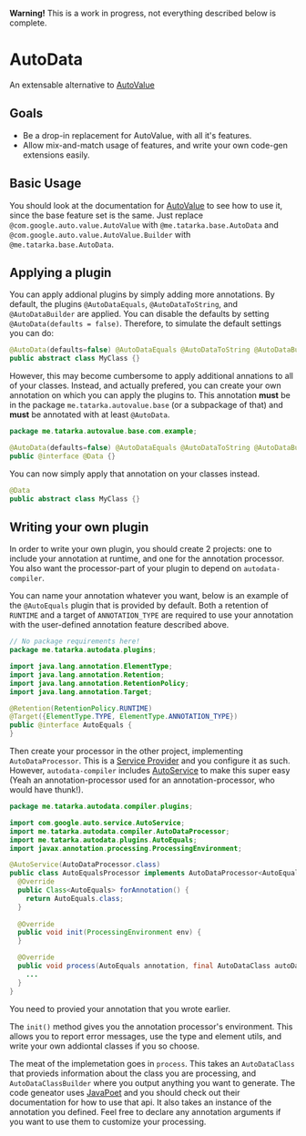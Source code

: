 **Warning!** This is a work in progress, not everything described below is complete.

# AutoData
An extensable alternative to [AutoValue](https://github.com/google/auto/tree/master/value)

## Goals
- Be a drop-in replacement for AutoValue, with all it's features.
- Allow mix-and-match usage of features, and write your own code-gen extensions easily.

## Basic Usage
You should look at the documentation for [AutoValue](https://github.com/google/auto/tree/master/value) to see how to use it, since the base feature set is the same. Just replace `@com.google.auto.value.AutoValue` with `@me.tatarka.base.AutoData` and `@com.google.auto.value.AutoValue.Builder` with `@me.tatarka.base.AutoData`.

## Applying a plugin

You can apply addional plugins by simply adding more annotations. By default, the plugins `@AutoDataEquals`, `@AutoDataToString`, and `@AutoDataBuilder` are applied. You can disable the defaults by setting `@AutoData(defaults = false)`. Therefore, to simulate the default settings you can do:
```java
@AutoData(defaults=false) @AutoDataEquals @AutoDataToString @AutoDataBuilder
public abstract class MyClass {}
```

However, this may become cumbersome to apply additional annations to all of your classes. Instead, and actually prefered, you can create your own annotation on which you can apply the plugins to. This annotation **must** be in the package `me.tatarka.autovalue.base` (or a subpackage of that) and **must** be annotated with at least `@AutoData`.
```java
package me.tatarka.autovalue.base.com.example;

@AutoData(defaults=false) @AutoDataEquals @AutoDataToString @AutoDataBuilder
public @interface @Data {}
```

You can now simply apply that annotation on your classes instead.
```java
@Data
public abstract class MyClass {}
```

## Writing your own plugin
In order to write your own plugin, you should create 2 projects: one to include your annotation at runtime, and one for the annotation processor. You also want the processor-part of your plugin to depend on `autodata-compiler`.

You can name your annotation whatever you want, below is an example of the `@AutoEquals` plugin that is provided by default. Both a retention of `RUNTIME` and a target of `ANNOTATION_TYPE` are required to use your annotation with the user-defined annotation feature described above.
```java
// No package requirements here!
package me.tatarka.autodata.plugins;

import java.lang.annotation.ElementType;
import java.lang.annotation.Retention;
import java.lang.annotation.RetentionPolicy;
import java.lang.annotation.Target;

@Retention(RetentionPolicy.RUNTIME)
@Target({ElementType.TYPE, ElementType.ANNOTATION_TYPE})
public @interface AutoEquals {
}
```

Then create your processor in the other project, implementing `AutoDataProcessor`. This is a [Service Provider](https://docs.oracle.com/javase/tutorial/sound/SPI-intro.html) and you configure it as such. However, `autodata-compiler` includes [AutoService](https://github.com/google/auto/tree/master/service) to make this super easy (Yeah an annotation-processor used for an annotation-processor, who would have thunk!).
```java
package me.tatarka.autodata.compiler.plugins;

import com.google.auto.service.AutoService;
import me.tatarka.autodata.compiler.AutoDataProcessor;
import me.tatarka.autodata.plugins.AutoEquals;
import javax.annotation.processing.ProcessingEnvironment;

@AutoService(AutoDataProcessor.class)
public class AutoEqualsProcessor implements AutoDataProcessor<AutoEquals> {
  @Override
  public Class<AutoEquals> forAnnotation() {
    return AutoEquals.class;
  }
  
  @Override
  public void init(ProcessingEnvironment env) {
  }

  @Override
  public void process(AutoEquals annotation, final AutoDataClass autoDataClass, AutoDataClassBuilder genClassBuilder) {
    ...
  }
}
```
You need to provied your annotation that you wrote earlier.

The `init()` method gives you the annotation processor's environment. This allows you to report error messages, use the type and element utils, and write your own addiontal classes if you so choose.

The meat of the implemetation goes in `process`. This takes an `AutoDataClass` that provieds information about the class you are processing, and `AutoDataClassBuilder` where you output anything you want to generate. The code geneator uses [JavaPoet](https://github.com/square/javapoet) and you should check out their documentation for how to use that api. It also takes an instance of the annotation you defined. Feel free to declare any annotation arguments if you want to use them to customize your processing.
